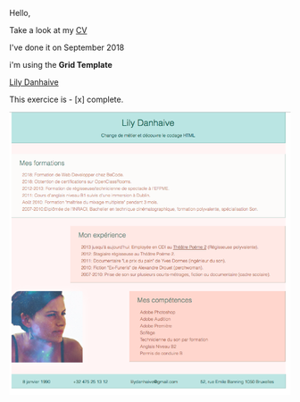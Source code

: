 Hello,

Take a look at my [CV](https://lilyda08.github.io/My-CV/)

I've done it on September 2018

i'm using the **Grid Template**

[Lily Danhaive](https://github.com/LilyDa08)

This exercice is - [x] complete.

![My CV](CV.png)
